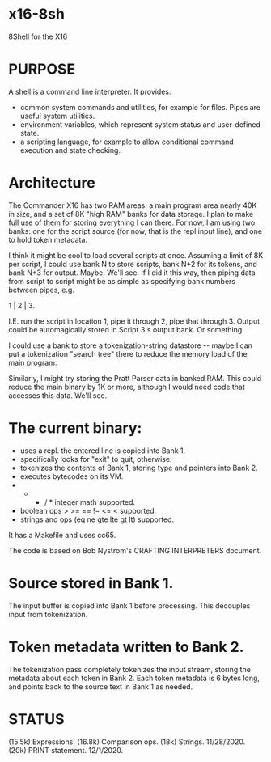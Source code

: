 # x16-8sh
8Shell for the X16

# PURPOSE
A shell is a command line interpreter. It provides:
* common system commands and utilities, for example for files.  Pipes are useful system utilities.
* environment variables, which represent system status and user-defined state.
* a scripting language, for example to allow conditional command execution and state checking.

# Architecture
The Commander X16 has two RAM areas: a main program area nearly 40K in size, and a set of 8K "high RAM" 
banks for data storage.  I plan to make full use of them for storing everything I can there.  For now, 
I am using two banks: one for the script source (for now, that is the repl input line), and one to hold 
token metadata.

I think it might be cool to load several scripts at once.  Assuming a limit of 8K per script,
I could use bank N to store scripts, bank N+2 for its tokens, and bank N+3 for output.  Maybe.
We'll see.  If I did it this way, then piping data from script to script might be as simple 
as specifying bank numbers between pipes, e.g.

1 | 2 | 3.

I.E. run the script in location 1, pipe it through 2, pipe that through 3.  Output could be
automagically stored in Script 3's output bank.  Or something.

I could use a bank to store a tokenization-string datastore -- maybe I can put a tokenization 
"search tree" there to reduce the memory load of the main program.

Similarly, I might try storing the Pratt Parser data in banked RAM.  This could reduce the
main binary by 1K or more, although I would need code that accesses this data.  We'll see.

# The current binary:
* uses a repl.  the entered line is copied into Bank 1.
* specifically looks for "exit" to quit, otherwise:
* tokenizes the contents of Bank 1, storing type and pointers into Bank 2.
* executes bytecodes on its VM.
* + - / * integer math supported.
* boolean ops > >= == != <= < supported.
* strings and ops (eq ne gte lte gt lt) supported.

It has a Makefile and uses cc65.

The code is based on Bob Nystrom's CRAFTING INTERPRETERS document.

# Source stored in Bank 1.
The input buffer is copied into Bank 1 before processing.
This decouples input from tokenization.

# Token metadata written to Bank 2.
The tokenization pass completely tokenizes the input stream,
storing the metadata about each token in Bank 2.  Each token
metadata is 6 bytes long, and points back to the source text
in Bank 1 as needed.

# STATUS
(15.5k) Expressions.
(16.8k) Comparison ops. 
(18k) Strings. 11/28/2020.
(20k) PRINT statement. 12/1/2020.

